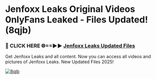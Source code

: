 # Jenfoxx Leaks Original Videos 0nlyFans Leaked - Files Updated! (8qjb)

<h3>🔴 CLICK HERE 🌐==►► <a href="https://tinyurl.com/2m67pmp6" rel="nofollow">Jenfoxx Leaks Updated Files</a></h3>

Get Jenfoxx Leaks and all content. Now you can access all videos and pictures of Jenfoxx Leaks. New Updated Files 2025!

[![8qjb](https://i.imgur.com/H4QAA4z.gif)](https://tinyurl.com/2m67pmp6)